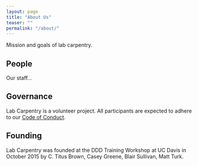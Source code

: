 ```yaml
---
layout: page
title: "About Us"
teaser: ""
permalink: "/about/"
---
```

Mission and goals of lab carpentry.

## People

Our staff...

## Governance
Lab Carpentry is a volunteer project. All participants are expected to adhere to our [Code of Conduct](/conduct-code/).

## Founding
Lab Carpentry was founded at the DDD Training Workshop at UC Davis in October 2015 by C. Titus Brown, Casey Greene, Blair Sullivan, Matt Turk.
